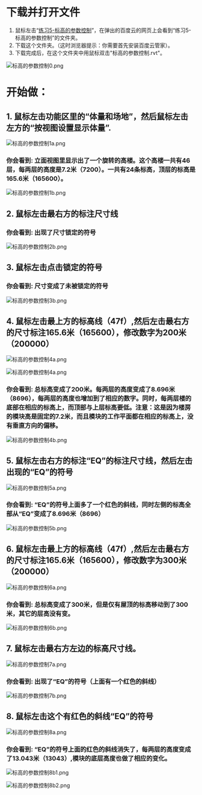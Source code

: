 # **下载并打开文件**

1. 鼠标左击“[练习5-标高的参数控制](http://pan.baidu.com/s/1bbSqpK)”，在弹出的百度云的网页上会看到“练习5-标高的参数控制”的文件夹。
2. 下载这个文件夹。（这时浏览器提示：你需要首先安装百度云管家）。
3. 下载完成后，在这个文件夹中用鼠标双击"标高的参数控制.rvt"。

![标高的参数控制0.png](/images/标高的参数控制/标高的参数控制0.png)

# 开始做： #

## 1. 鼠标左击功能区里的“体量和场地”，然后鼠标左击左方的“按视图设置显示体量”.

![标高的参数控制1a.png](/images/标高的参数控制/标高的参数控制1a.png)

### 你会看到: 立面视图里显示出了一个旋转的高楼。这个高楼一共有46层，每两层的高度是7.2米（7200）。一共有24条标高，顶层的标高是165.6米（165600）。

![标高的参数控制1b.png](/images/标高的参数控制/标高的参数控制1b.png)

## 2. 鼠标左击最右方的标注尺寸线

### 你会看到: 出现了尺寸锁定的符号

![标高的参数控制2b.png](/images/标高的参数控制/标高的参数控制2b.png)

## 3. 鼠标左击点击锁定的符号

### 你会看到: 尺寸变成了未被锁定的符号

![标高的参数控制3b.png](/images/标高的参数控制/标高的参数控制3b.png)

## 4. 鼠标左击最上方的标高线（47f）,然后左击最右方的尺寸标注165.6米（165600），修改数字为200米（200000）

![标高的参数控制4a.png](/images/标高的参数控制/标高的参数控制4a1.png)

![标高的参数控制4a.png](/images/标高的参数控制/标高的参数控制4a2.png)

### 你会看到: 总标高变成了200米。每两层的高度变成了8.696米（8696），每两层的高度也增加到了相应的数字。同时，每两层楼的底部在相应的标高上，而顶部与上层标高要低。注意：这是因为楼房的模块高是固定的7.2米，而且模块的工作平面都在相应的标高上，没有垂直方向的偏移。

![标高的参数控制4b.png](/images/标高的参数控制/标高的参数控制4b.png)

## 5. 鼠标左击右方的标注“EQ”的标注尺寸线，然后左击出现的“EQ”的符号

![标高的参数控制5a.png](/images/标高的参数控制/标高的参数控制5a.png)

### 你会看到: “EQ”的符号上面多了一个红色的斜线，同时左侧的标高全部从“EQ”变成了8.696米（8696）

![标高的参数控制5b.png](/images/标高的参数控制/标高的参数控制5b.png)

## 6. 鼠标左击最上方的标高线（47f）,然后左击最右方的尺寸标注165.6米（165600），修改数字为300米（200000）

![标高的参数控制6a.png](/images/标高的参数控制/标高的参数控制6a.png)

### 你会看到: 总标高变成了300米，但是仅有屋顶的标高移动到了300米，其它的层高没有变。

![标高的参数控制6b.png](/images/标高的参数控制/标高的参数控制6b.png)

## 7. 鼠标左击最右方左边的标高尺寸线。

![标高的参数控制7a.png](/images/标高的参数控制/标高的参数控制7a.png)

### 你会看到: 出现了“EQ”的符号（上面有一个红色的斜线）

![标高的参数控制7b.png](/images/标高的参数控制/标高的参数控制7b.png)

## 8. 鼠标左击这个有红色的斜线“EQ”的符号

![标高的参数控制8a.png](/images/标高的参数控制/标高的参数控制8a.png)

### 你会看到: “EQ”的符号上面的红色的斜线消失了，每两层的高度变成了13.043米（13043）,模块的底层高度也做了相应的变化。

![标高的参数控制8b1.png](/images/标高的参数控制/标高的参数控制8b1.png)

![标高的参数控制8b2.png](/images/标高的参数控制/标高的参数控制8b2.png)

